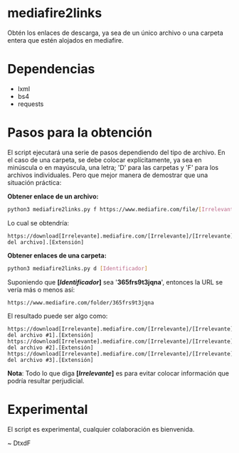 # mediafire2links
Obtén los enlaces de descarga, ya sea de un único archivo o una carpeta entera que estén alojados en mediafire.

# Dependencias

* lxml
* bs4
* requests

# Pasos para la obtención

El script ejecutará una serie de pasos dependiendo del tipo de archivo. En el caso de una carpeta, se debe colocar explícitamente, ya sea en minúscula o en mayúscula, una letra; 'D' para las carpetas y 'F' para los archivos individuales. Pero que mejor manera de demostrar que una situación práctica:

**Obtener enlace de un archivo:**

```bash
python3 mediafire2links.py f https://www.mediafire.com/file/[Irrelevante]/[Nombre del archivo]/file
```

Lo cual se obtendría:

```
https://download[Irrelevante].mediafire.com/[Irrelevante]/[Irrelevante]/[Nombre del archivo].[Extensión]
```

**Obtener enlaces de una carpeta:**

```bash
python3 mediafire2links.py d [Identificador]
```

Suponiendo que **[*Identificador*]** sea '**365frs9t3jqna**', entonces la URL se vería más o menos así:

```
https://www.mediafire.com/folder/365frs9t3jqna
```

El resultado puede ser algo como:

```
https://download[Irrelevante].mediafire.com/[Irrelevante]/[Irrelevante]/[Nombre del archivo #1].[Extensión]
https://download[Irrelevante].mediafire.com/[Irrelevante]/[Irrelevante]/[Nombre del archivo #2].[Extensión]
https://download[Irrelevante].mediafire.com/[Irrelevante]/[Irrelevante]/[Nombre del archivo #3].[Extensión]
```

**Nota**: Todo lo que diga **[*Irrelevante*]** es para evitar colocar información que podría resultar perjudicial.

# Experimental

El script es experimental, cualquier colaboración es bienvenida.

\~ DtxdF
